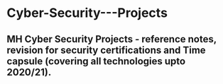 # Cyber-Security---Projects
MH Cyber Security Projects - reference notes, revision for security certifications and Time capsule (covering all technologies upto 2020/21).   
---
